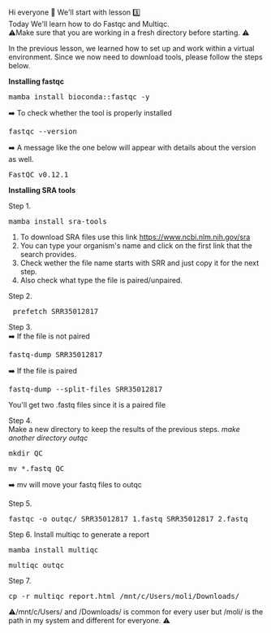 Hi everyone 👋 We'll start with lesson 3️⃣   
Today We'll learn how to do Fastqc and Multiqc.   
⚠️Make sure that you are working in a fresh directory before starting. ⚠️

In the previous lesson, we learned how to set up and work within a virtual environment. Since we now need to download tools, please follow the steps below.

**Installing fastqc**

<pre>mamba install bioconda::fastqc -y</pre>     
➡️ To check whether the tool is properly installed 
<pre>fastqc --version</pre>  
➡️ A message like the one below will appear with details about the version as well.   
<pre>FastQC v0.12.1</pre>

**Installing SRA tools**

Step 1.   
<pre>mamba install sra-tools </pre>  

1. To download SRA files use this link https://www.ncbi.nlm.nih.gov/sra   
2. You can type your organism's name and click on the first link that the search provides. 
3. Check wether the file name starts with SRR and just copy it for the next step. 
4. Also check what type the file is paired/unpaired. 

Step 2.   
<pre> prefetch SRR35012817</pre>   

Step 3.   
➡️ If the file is not paired
<pre>fastq-dump SRR35012817</pre>    

➡️ If the file is paired  
<pre>fastq-dump --split-files SRR35012817</pre>    
You'll get two .fastq files since it is a paired file    


Step 4.   
Make a new directory to keep the results of the previous steps. *make another directory outqc*  
<pre>mkdir QC </pre>
<pre>mv *.fastq QC </pre> 
➡️ mv will move your fastq files to outqc   

Step 5.     
<pre>fastqc -o outqc/ SRR35012817_1.fastq SRR35012817_2.fastq</pre>

Step 6. Install multiqc to generate a report 

<pre>mamba install multiqc</pre>
<pre>multiqc outqc </pre>    
 Step 7. 
<pre>cp -r multiqc_report.html /mnt/c/Users/moli/Downloads/</pre>

⚠️/mnt/c/Users/ and /Downloads/ is common for every user but /moli/ is the path in my system and different for everyone. ⚠️



